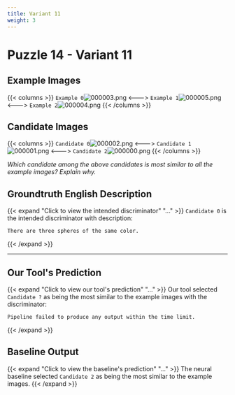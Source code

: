 ```yaml
---
title: Variant 11
weight: 3
---
```


# Puzzle 14 - Variant 11

## Example Images
{{< columns >}}
`Example 0`![000003.png](/clevr-variants/threepack/fovariant-11/render/images/CLEVR_val_000003.png)
<--->
`Example 1`![000005.png](/clevr-variants/threepack/fovariant-11/render/images/CLEVR_val_000005.png)
<--->
`Example 2`![000004.png](/clevr-variants/threepack/fovariant-11/render/images/CLEVR_val_000004.png)
{{< /columns >}}

## Candidate Images
{{< columns >}}
`Candidate 0`![000002.png](/clevr-variants/threepack/fovariant-11/render/images/CLEVR_val_000002.png)
<--->
`Candidate 1`![000001.png](/clevr-variants/threepack/fovariant-11/render/images/CLEVR_val_000001.png)
<--->
`Candidate 2`![000000.png](/clevr-variants/threepack/fovariant-11/render/images/CLEVR_val_000000.png)
{{< /columns >}}

*Which candidate among the above candidates is most similar to all the example images? Explain why.*

## Groundtruth English Description

{{< expand "Click to view the intended discriminator" "..." >}}
`Candidate 0` is the intended discriminator with description:
```plaintext 
There are three spheres of the same color.
```
{{< /expand >}}

---



## Our Tool's Prediction

{{< expand "Click to view our tool's prediction" "..." >}}
Our tool selected `Candidate ?` as being the most similar to the example images with the discriminator:
```plaintext
Pipeline failed to produce any output within the time limit.
```
{{< /expand >}}



## Baseline Output

{{< expand "Click to view the baseline's prediction" "..." >}}
The neural baseline selected `Candidate 2` as being the most similar to the example images.
{{< /expand >}}

